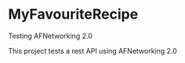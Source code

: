 MyFavouriteRecipe
=================


Testing AFNetworking 2.0 

This project tests a rest API using AFNetworking 2.0
